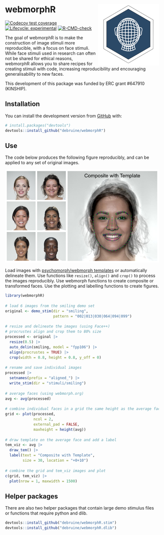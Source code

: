 
<!-- README.md is generated from README.Rmd. Please edit that file -->

# webmorphR <img src="man/figures/logo.png" style="float:right; width:200px;" />

<!-- badges: start -->

[![Codecov test
coverage](https://codecov.io/gh/debruine/webmorphR/branch/master/graph/badge.svg)](https://codecov.io/gh/debruine/webmorphR?branch=master)
[![Lifecycle:
experimental](https://img.shields.io/badge/lifecycle-experimental-orange.svg)](https://lifecycle.r-lib.org/articles/stages.html#experimental)
[![R-CMD-check](https://github.com/debruine/webmorphR/workflows/R-CMD-check/badge.svg)](https://github.com/debruine/webmorphR/actions)
<!-- badges: end -->

The goal of webmorphR is to make the construction of image stimuli more
reproducible, with a focus on face stimuli. While face stimuli used in
research can often not be shared for ethical reasons, webmorphR allows
you to share recipes for creating stimuli with code, increasing
reproducibility and encouraging generalisability to new faces.

This development of this package was funded by ERC grant \#647910
(KINSHIP).

## Installation

You can install the development version from
[GitHub](https://github.com/) with:

``` r
# install.packages("devtools")
devtools::install_github("debruine/webmorphR")
```

## Use

The code below produces the following figure reproducibly, and can be
applied to any set of original images.

![](man/figures/example.jpg)

Load images with [psychomorph/webmorph
templates](https://debruine.github.io/webmorph/getting-started.html#delineate)
or automatically delineate them. Use functions like `resize()`,
`align()` and `crop()` to process the images reproducibly. Use webmorph
functions to create composite or transformed faces. Use the plotting and
labelling functions to create figures.

``` r
library(webmorphR)

# load 6 images from the smiling demo set
original <- demo_stim(dir = "smiling",
                      pattern = "002|013|030|064|094|099") 

# resize and delineate the images (using Face++)
# procrustes align and crop them to 80% size
processed <- original |>
  resize(0.5) |>
  auto_delin(smiling, model = "fpp106") |>
  align(procrustes = TRUE) |>
  crop(width = 0.8, height = 0.8, y_off = 0)

# rename and save individual images
processed |>
  setnames(prefix = "aligned_") |>
  write_stim(dir = "stimuli/smiling")

# average faces (using webmorph.org)
avg <- avg(processed)

# combine individual faces in a grid the same height as the average face
grid <- plot(processed, 
             ncol = 2, 
             external_pad = FALSE,
             maxheight = height(avg))

# draw template on the average face and add a label
tem_viz <- avg |>
  draw_tem() |>
  label(text = "Composite with Template",
        size = 30, location = "+0+10")

# combine the grid and tem_viz images and plot
c(grid, tem_viz) |> 
  plot(nrow = 1, maxwidth = 1500)
```

## Helper packages

There are also two helper packages that contain large demo stimulus
files or functions that require python and dlib.

``` r
devtools::install_github("debruine/webmorphR.stim")
devtools::install_github("debruine/webmorphR.dlib")
```
